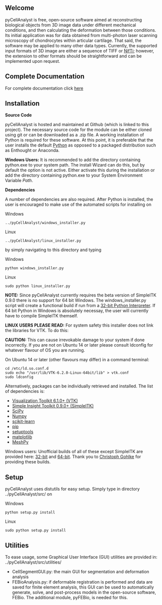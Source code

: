 ## Welcome ##

pyCellAnalyst is free, open-source software aimed at reconstructing biological objects from 3D image data under different mechanical conditions, and then calculating the deformation between those conditions. Its initial application was for data obtained from multi-photon laser scanning microscopy of chondrocytes within articular cartilage. That said, the software may be applied to many other data types. Currently, the supported input formats of 3D image are either a sequence of TIFF or [NifTi][1]; however, the extension to other formats should be straightforward and can be implemented upon request.

## Complete Documentation ##

For complete documentation click [here](http://pycellanalyst.readthedocs.org/en/latest/index.html)

## Installation ##

**Source Code**

pyCellAnalyst is hosted and maintained at Github (which is linked to this project). The necessary source code for the module can be either cloned using git or can be downloaded as a .zip file. A working installation of Python is required for these software. At this point, it is preferable that the user installs the default [Python][2] as opposed to a packaged distribution such as Enthought or Anaconda.

**Windows Users:** It is recommended to add the directory containing python.exe to your system path. The install Wizard can do this, but by default the option is not active. Either activate this during the installation or add the directory containing python.exe to your System Environment Variable *Path*.

**Dependencies**

A number of dependencies are also required. After Python is installed, the user is encouraged to make use of the automated scripts for installing on

Windows

    ../pyCellAnalyst/windows_installer.py

Linux

    ../pyCellAnalyst/linux_installer.py
    
by simply navigating to this directory and typing

Windows

    python windows_installer.py

Linux

    sudo python linux_installer.py

**NOTE:** Since pyCellAnalyst currently requires the beta version of SimpleITK 0.9.0 there is no support for 64 bit Windows. The windows_installer.py script will create a functional build if run from a [32-bit Python Interpreter][3]. If 64 bit Python in Windows is absolutely necessay, the user will currently have to compile SimpleITK themself.

**LINUX USERS PLEASE READ:** For system safety this installer does not link the libraries for VTK. To do this:

**CAUTION:** This can cause irrevokable damage to your system if done incorrectly. If you are not on Ubuntu 14 or later please consult ldconfig for whatever flavour of OS you are running.

On Ubuntu 14 or later (other flavours may differ) in a command terminal:

    cd /etc/ld.so.conf.d
    sudo echo "/usr/lib/VTK-6.2.0-Linux-64bit/lib" > vtk.conf
    sudo ldconfig

Alternatively, packages can be individually retrieved and installed. The list of dependencies is:

 - [Visualization Toolkit 6.1.0+ (VTK)][4] 
 - [Simple Insight Toolkit 0.9.0+ (SimpleITK)][5]
 - [SciPy][6]
 - [Numpy][7]
 - [scikit-learn][8]
 - [pip][9]
 - [setuptools][10]
 - [matplotlib][11]
 - [MeshPy][12]

Windows users: Unofficial builds of all of these except SimpleITK are provided here: [32-bit][13] and [64-bit][14]. Thank you to [Christoph Gohlke][15] for providing these builds.

## Setup ##

pyCellAnalyst uses distutils for easy setup. Simply type in directory ../pyCellAnalyst/src/ on

Windows

    python setup.py install
    
Linux

    sudo python setup.py install

## Utilities ##

To ease usage, some Graphical User Interface (GUI) utilities are provided in: ../pyCellAnalyst/src/utilities/

 - CellSegmentGUI.py: the main GUI for segmentation and deformation analysis
 - FEBioAnalysis.py:  if deformable registration is performed and data are saved for finite element analysis, this GUI can be used to automatically generate, solve, and post-process models in the open-source software, FEBio. The additional module, pyFEBio, is needed for this.


  [1]: http://nifti.nimh.nih.gov/nifti-1
  [2]: http://www.python.org
  [3]: https://www.python.org/ftp/python/2.7.9/python-2.7.9.msi
  [4]: http://www.vtk.org/download/
  [5]: http://sourceforge.net/projects/simpleitk/files/SimpleITK/0.9b01/Python/
  [6]: http://www.scipy.org/
  [7]: http://www.numpy.org/
  [8]: http://scikit-learn.org/stable/
  [9]: https://pypi.python.org/pypi/pip
  [10]: https://pypi.python.org/pypi/setuptools
  [11]: http://matplotlib.org/
  [12]: https://pypi.python.org/pypi/MeshPy
  [13]: https://osf.io/6ihzk/
  [14]: https://osf.io/h3tcu/
  [15]: http://www.lfd.uci.edu/~gohlke/pythonlibs/
